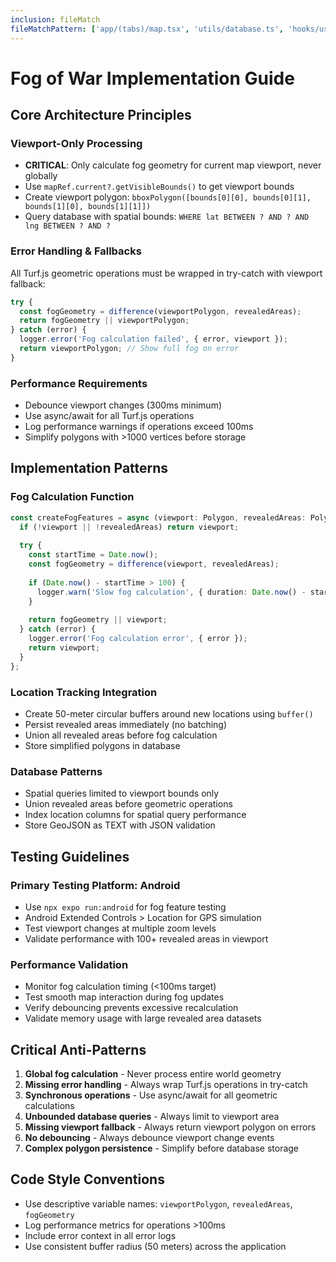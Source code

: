 ```yaml
---
inclusion: fileMatch
fileMatchPattern: ['app/(tabs)/map.tsx', 'utils/database.ts', 'hooks/useLocationTracking.ts']
---
```


# Fog of War Implementation Guide

## Core Architecture Principles

### Viewport-Only Processing
- **CRITICAL**: Only calculate fog geometry for current map viewport, never globally
- Use `mapRef.current?.getVisibleBounds()` to get viewport bounds
- Create viewport polygon: `bboxPolygon([bounds[0][0], bounds[0][1], bounds[1][0], bounds[1][1]])`
- Query database with spatial bounds: `WHERE lat BETWEEN ? AND ? AND lng BETWEEN ? AND ?`

### Error Handling & Fallbacks
All Turf.js geometric operations must be wrapped in try-catch with viewport fallback:
```typescript
try {
  const fogGeometry = difference(viewportPolygon, revealedAreas);
  return fogGeometry || viewportPolygon;
} catch (error) {
  logger.error('Fog calculation failed', { error, viewport });
  return viewportPolygon; // Show full fog on error
}
```

### Performance Requirements
- Debounce viewport changes (300ms minimum)
- Use async/await for all Turf.js operations
- Log performance warnings if operations exceed 100ms
- Simplify polygons with >1000 vertices before storage

## Implementation Patterns

### Fog Calculation Function
```typescript
const createFogFeatures = async (viewport: Polygon, revealedAreas: Polygon) => {
  if (!viewport || !revealedAreas) return viewport;
  
  try {
    const startTime = Date.now();
    const fogGeometry = difference(viewport, revealedAreas);
    
    if (Date.now() - startTime > 100) {
      logger.warn('Slow fog calculation', { duration: Date.now() - startTime });
    }
    
    return fogGeometry || viewport;
  } catch (error) {
    logger.error('Fog calculation error', { error });
    return viewport;
  }
};
```

### Location Tracking Integration
- Create 50-meter circular buffers around new locations using `buffer()`
- Persist revealed areas immediately (no batching)
- Union all revealed areas before fog calculation
- Store simplified polygons in database

### Database Patterns
- Spatial queries limited to viewport bounds only
- Union revealed areas before geometric operations
- Index location columns for spatial query performance
- Store GeoJSON as TEXT with JSON validation

## Testing Guidelines

### Primary Testing Platform: Android
- Use `npx expo run:android` for fog feature testing
- Android Extended Controls > Location for GPS simulation
- Test viewport changes at multiple zoom levels
- Validate performance with 100+ revealed areas in viewport

### Performance Validation
- Monitor fog calculation timing (<100ms target)
- Test smooth map interaction during fog updates
- Verify debouncing prevents excessive recalculation
- Validate memory usage with large revealed area datasets

## Critical Anti-Patterns

1. **Global fog calculation** - Never process entire world geometry
2. **Missing error handling** - Always wrap Turf.js operations in try-catch
3. **Synchronous operations** - Use async/await for all geometric calculations
4. **Unbounded database queries** - Always limit to viewport area
5. **Missing viewport fallback** - Always return viewport polygon on errors
6. **No debouncing** - Always debounce viewport change events
7. **Complex polygon persistence** - Simplify before database storage

## Code Style Conventions
- Use descriptive variable names: `viewportPolygon`, `revealedAreas`, `fogGeometry`
- Log performance metrics for operations >100ms
- Include error context in all error logs
- Use consistent buffer radius (50 meters) across the application